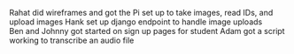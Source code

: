 Rahat did wireframes and got the Pi set up to take images, read IDs, and upload images
Hank set up django endpoint to handle image uploads  
Ben and Johnny got started on sign up pages for student
Adam got a script working to transcribe an audio file
